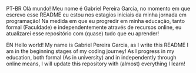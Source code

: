 PT-BR
Olá mundo!
Meu nome é Gabriel Pereira Garcia, no momento em que escrevo esse README eu estou nos estagios iniciais da minha jornada em programação!
Na medida em que eu progredir em minha educação, tanto formal (Faculdade) e independentemente através de recursos online, eu atualizarei esse repositório com (quase) tudo que eu aprender!


EN
Hello world!
My name is Gabriel Pereira Garcia, as I write this README I am in the beginning stages of my coding journey!
As I progress in my education, both formal (As in university) and in independently through online means, I will update this repository with (almost) everything I learn!
